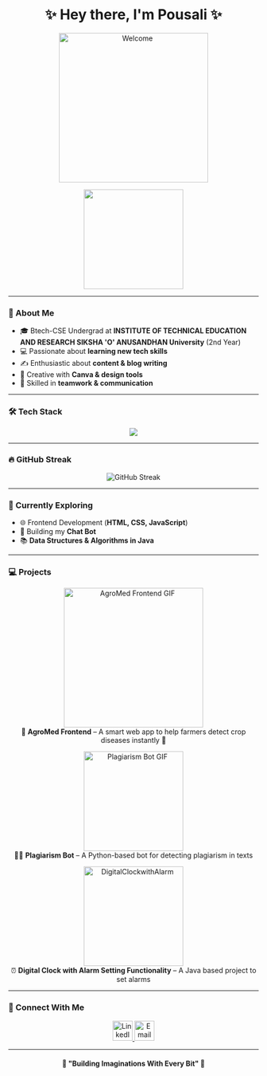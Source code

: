<h1 align="center">✨ Hey there, I'm Pousali ✨</h1>
<p align="center">
  <img src="https://media.giphy.com/media/paTz7UZbPfTZFRYnnB/giphy.gif" alt="Welcome" width="300"/>
</p>
<p align="center">
  <img src="https://i.pinimg.com/originals/6f/ed/3e/6fed3efb2f36e8e1c3c2a4f8c046ebd0.gif" width="200px">
</p>

---

### 🌸 About Me
- 🎓 Btech-CSE Undergrad at **INSTITUTE OF TECHNICAL EDUCATION AND RESEARCH SIKSHA 'O' ANUSANDHAN University** (2nd Year) 
- 💻 Passionate about **learning new tech skills**  
- ✍️ Enthusiastic about **content & blog writing**  
- 🎨 Creative with **Canva & design tools**  
- 🤝 Skilled in **teamwork & communication**

---

### 🛠️ Tech Stack
<p align="center">
  <img src="https://skillicons.dev/icons?i=html,css,js,python,java,tailwind,github,vscode,eclipse" />
</p>

---

### 🔥 GitHub Streak
<p align="center">
  <img src="https://github-readme-streak-stats.herokuapp.com/?user=pandacoder251&theme=tokyonight&hide_border=true" alt="GitHub Streak"/>
</p>

---

### 🌿 Currently Exploring
- 🌐 Frontend Development (**HTML, CSS, JavaScript**)  
- 🤖 Building my **Chat Bot**  
- 📚 **Data Structures & Algorithms in Java**  

---

### 💻 Projects

<p align="center">
  <a href="https://github.com/pandacoder251/agromed-frontend" target="_blank">
    <img src="https://media.tenor.com/B3TstjyK9dYAAAAC/pots-plants.gif" width="280px" alt="AgroMed Frontend GIF">
  </a><br>
  🌱 <b>AgroMed Frontend</b> – A smart web app to help farmers detect crop diseases instantly 🌾
</p>

<p align="center">
  <a href="https://github.com/pandacoder251/Plagarismbot" target="_blank">
    <img src="https://media4.giphy.com/avatars/acetech/RK67baKq9A79.gif" width="200px" alt="Plagiarism Bot GIF">
  </a><br>
  🕵️‍♂️ <b>Plagiarism Bot</b> – A Python-based bot for detecting plagiarism in texts
</p>

<p align ="center">
  <a href = "https://github.com/pandacoder251/DigitalClock-with-alarm-setting-function" target = "blank">
    <img src = "https://media.tenor.com/eD4euYmWCx8AAAAi/alarm-cute.gif" width = "200px" alt = "DigitalClockwithAlarm">
  </a><br>
 ⏰ <b>Digital Clock with Alarm Setting Functionality</b> – A Java based project to set alarms
  
---

### 🌸 Connect With Me
<p align="center">
  <a href="https://www.linkedin.com/in/pousali-dolai-b8971a344/" target="_blank">
    <img src="https://png.pngtree.com/png-clipart/20190613/original/pngtree-linked-in-icon-png-image_3584856.jpg" width="40px" alt="LinkedIn"/>
  </a>
  
  <a href="mailto:pousalidolai59@gmail.com">
    <img src="https://mailarrow.com/wp-content/uploads/2023/12/pngwing.com_.png" width="40px" alt="Email"/>
  </a>
</p>

---



<h4 align="center">🌷 "Building Imaginations With Every Bit" 🌷</h4>
